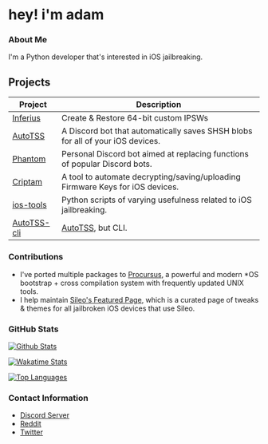 # hey! i'm adam

### About Me
I'm a Python developer that's interested in iOS jailbreaking.

## Projects
| Project                                                   | Description                                                                    |
|-----------------------------------------------------------|--------------------------------------------------------------------------------|
| [Inferius](https://github.com/m1stadev/Inferius)          | Create & Restore 64-bit custom IPSWs                                           |
| [AutoTSS](https://github.com/m1stadev/AutoTSS)            | A Discord bot that automatically saves SHSH blobs for all of your iOS devices. |
| [Phantom](https://github.com/m1stadev/Phantom)            | Personal Discord bot aimed at replacing functions of popular Discord bots.     |
| [Criptam](https://github.com/m1stadev/Criptam)            | A tool to automate decrypting/saving/uploading Firmware Keys for iOS devices.  |
| [ios-tools](https://github.com/m1stadev/ios-tools)        | Python scripts of varying usefulness related to iOS jailbreaking.              |
| [AutoTSS-cli](https://github.com/m1stadev/autotss-cli)    | [AutoTSS](https://github.com/m1stadev/AutoTSS), but CLI.                       |

### Contributions
- I've ported multiple packages to [Procursus](https://github.com/ProcursusTeam/Procursus), a powerful and modern *OS bootstrap + cross compilation system with frequently updated UNIX tools.
- I help maintain [Sileo's Featured Page](https://github.com/Sileo/featuredpage), which is a curated page of tweaks & themes for all jailbroken iOS devices that use Sileo.

### GitHub Stats

[![Github Stats](https://github-readme-stats.vercel.app/api?username=m1stadev&show_icons=true&count_private=true&theme=dark)](https://github.com/m1stadev)

[![Wakatime Stats](https://github-readme-stats.vercel.app/api/wakatime?username=m1stadev&theme=dark)](https://github.com/m1stadev)

[![Top Languages](https://github-readme-stats.vercel.app/api/top-langs/?username=m1stadev&layout=compact&langs_count=6&hide=assembly&theme=dark)](https://github.com/m1stadev)

### Contact Information
- [Discord Server](https://m1sta.xyz/discord)
- [Reddit](https://m1sta.xyz/reddit)
- [Twitter](https://m1sta.xyz/twitter)
